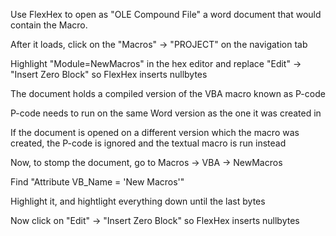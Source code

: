 
Use FlexHex to open as "OLE Compound File" a word document that would contain the Macro.

After it loads, click on the "Macros" -> "PROJECT" on the navigation tab

Highlight "Module=NewMacros" in the hex editor and replace "Edit" -> "Insert Zero Block" so FlexHex inserts nullbytes

The document holds a compiled version of the VBA macro known as P-code

P-code needs to run on the same Word version as the one it was created in

If the document is opened on a different version which the macro was created, the P-code is ignored and the textual macro is run instead

Now, to stomp the document, go to Macros -> VBA -> NewMacros

Find "Attribute VB_Name = 'New Macros'"

Highlight it, and hightlight everything down until the last bytes

Now click on "Edit" -> "Insert Zero Block" so FlexHex inserts nullbytes